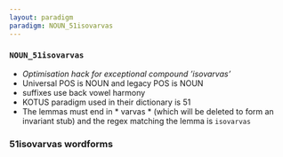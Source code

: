 ```yaml
---
layout: paradigm
paradigm: NOUN_51isovarvas
---
```

### ` NOUN_51isovarvas `

* _Optimisation hack for exceptional compound ’isovarvas’_
* Universal POS is NOUN and legacy POS is NOUN
* suffixes use back vowel harmony
* KOTUS paradigm used in their dictionary is 51
* The lemmas must end in * varvas * (which will be deleted to form an invariant stub) and the regex matching the lemma is ` isovarvas `

### 51isovarvas wordforms


